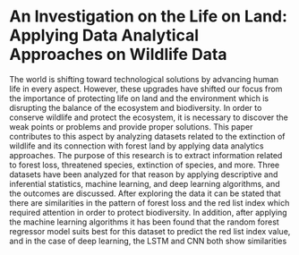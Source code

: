 # An Investigation on the Life on Land: Applying Data Analytical Approaches on Wildlife Data

The world is shifting toward technological solutions by advancing human life in every aspect. However, these upgrades have shifted our focus from the importance of protecting life on land and the environment which is disrupting the balance of the ecosystem and biodiversity. In order to conserve wildlife and protect the ecosystem, it is necessary to discover the weak points or problems and provide proper solutions. This paper contributes to this aspect by analyzing datasets related to the extinction of wildlife and its connection with forest land by applying data analytics approaches. The purpose of this research is to extract information related to forest loss, threatened species, extinction of species, and more. Three datasets have been analyzed for that reason by applying descriptive and inferential statistics, machine learning, and deep learning algorithms, and the outcomes are discussed. After exploring the data it can be stated that there are similarities in the pattern of forest loss and the red list index which required attention in order to protect biodiversity. In addition, after applying the machine learning algorithms it has been found that the random forest regressor model suits best for this dataset to predict the red list index value, and in the case of deep learning, the LSTM and CNN both show similarities
